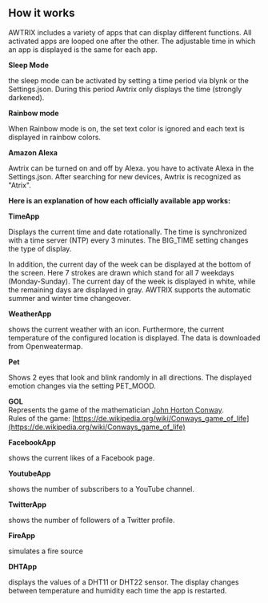 ## How it works

AWTRIX includes a variety of apps that can display different functions. All activated apps are looped one after the other. The adjustable time in which an app is displayed is the same for each app.


**Sleep Mode**

the sleep mode can be activated by setting a time period via blynk or the Settings.json.
During this period Awtrix only displays the time (strongly darkened). 

**Rainbow mode**

When Rainbow mode is on, the set text color is ignored and each text is displayed in rainbow colors.


**Amazon Alexa**

Awtrix can be turned on and off by Alexa.
you have to activate Alexa in the Settings.json.
After searching for new devices, Awtrix is recognized as "Atrix".


**Here is an explanation of how each officially available app works:**

  
**TimeApp**

Displays the current time and date rotationally. The time is synchronized with a time server (NTP) every 3 minutes. The BIG_TIME setting changes the type of display.

In addition, the current day of the week can be displayed at the bottom of the screen. Here 7 strokes are drawn which stand for all 7 weekdays (Monday-Sunday). The current day of the week is displayed in white, while the remaining days are displayed in gray. AWTRIX supports the automatic summer and winter time changeover.

  

**WeatherApp**

shows the current weather with an icon. Furthermore, the current temperature of the configured location is displayed. The data is downloaded from Openweatermap.

  

**Pet**

Shows 2 eyes that look and blink randomly in all directions. The displayed emotion changes via the setting PET_MOOD.

  

**GOL**  
Represents the game of the mathematician [John Horton Conway](https://de.wikipedia.org/wiki/John_Horton_Conway).  
Rules of the game: [https://de.wikipedia.org/wiki/Conways_game_of_life](https://de.wikipedia.org/wiki/Conways_game_of_life)

  

**FacebookApp**

shows the current likes of a Facebook page.

  

**YoutubeApp**

shows the number of subscribers to a YouTube channel.

  

**TwitterApp**

shows the number of followers of a Twitter profile.

  

**FireApp**

simulates a fire source

  

**DHTApp**

displays the values of a DHT11 or DHT22 sensor. The display changes between temperature and humidity each time the app is restarted.